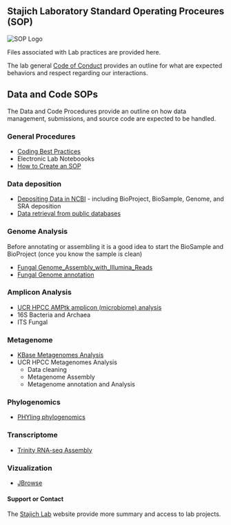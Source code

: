 ## Stajich Laboratory Standard Operating Proceures (SOP)

![SOP Logo](img/SOP_card.jpg)

Files associated with Lab practices are provided here.

The lab general [Code of Conduct](CODE_OF_CONDUCT.md) provides an outline for what are expected behaviors and respect regarding our interactions.

## Data and Code SOPs

The Data and Code Procedures provide an outline on how data management, submissions, and source code are expected to be handled.

### General Procedures

* [Coding Best Practices](Best_Practices_Coding)
* Electronic Lab Noteboooks
* [How to Create an SOP](How_to_create_an_SOP)

### Data deposition

* [Depositing Data in NCBI](NCBI_deposit) - including BioProject, BioSample, Genome, and SRA deposition
* [Data retrieval from public databases](Data_retrieval)

### Genome Analysis
Before annotating or assembling it is a good idea to start the BioSample and BioProject (once you know the sample is clean)

* [Fungal Genome_Assembly_with_Illumina_Reads](Genome_Assembly_with_Illumina_Reads)
* [Fungal Genome annotation](Fungal_Genome_annotation)

### Amplicon Analysis

* [UCR HPCC AMPtk amplicon (microbiome) analysis](AMPtk)
* 16S Bacteria and Archaea
* ITS Fungal

### Metagenome

* [KBase Metagenomes Analysis](KBase)
* UCR HPCC Metagenomes Analysis
  * Data cleaning
  * Metagenome Assembly
  * Metagenome annotation and Analysis

### Phylogenomics

* [PHYling phylogenomics](Phylogenomics_with_PHYling)

### Transcriptome

* [Trinity RNA-seq Assembly](Trinity_RNASeq)

### Vizualization

* [JBrowse](Jbrowse_Instructions)
 
#### Support or Contact

The [Stajich Lab](http://lab.stajich.org) website provide more summary and access to lab projects.
